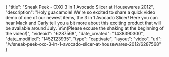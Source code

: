 {
    "title": "Sneak Peek - OXO 3 in 1 Avocado Slicer at Housewares 2012",
    "description": "Holy guacamole! We're so excited to share a quick video demo of one of our newest items, the 3 in 1 Avocado Slicer! Here you can hear Mack and Carly tell you a bit more about this exciting product that will be available around July. \n\n(Please excuse the shaking at the beginning of the video!)",
    "videoid": "6287568",
    "date_created": "1438390300",
    "date_modified": "1452123935",
    "type": "captivate",
    "layout": "video",
    "url": "\/v\/sneak-peek-oxo-3-in-1-avocado-slicer-at-housewares-2012\/6287568"
}